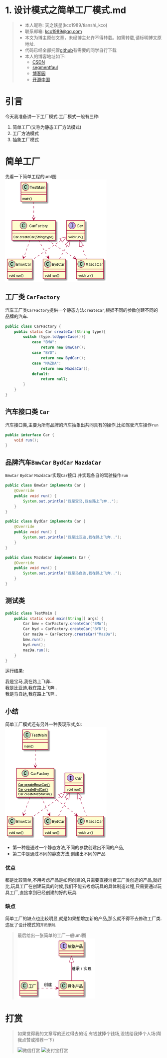 # 1. 设计模式之简单工厂模式.md

> - 本人昵称: 天之妖星(kco1989/tianshi_kco)
> - 联系邮箱: <kco1989@qq.com>
> - 本文为博主原创文章，未经博主允许不得转载。如需转载,请标明博文原地址.
> - 代码已经全部托管[github](https://github.com/kco1989/examples)有需要的同学自行下载
> - 本人的博客地址如下:
>   - [CSDN](http://blog.csdn.net/tianshi_kco)
>   - [segmentfaul](https://segmentfault.com/u/kco1989)
>   - [博客园](http://www.cnblogs.com/kco1989/)
>   - [开源中国](https://my.oschina.net/kco1989/blog)
>

# 引言

今天我准备讲一下工厂模式.工厂模式一般有三种:
1. 简单工厂(又称为静态工厂方法模式)
2. 工厂方法模式
3. 抽象工厂模式

# 简单工厂

先看一下简单工程的uml图 <br/>
![简单工厂](./demo1/简单工厂1.png)

## 工厂类 `CarFactory`
汽车工厂类`CarFactory`提供一个静态方法`createCar`,根据不同的参数创建不同的品牌的汽车.

```java
public class CarFactory {
    public static Car createCar(String type){
        switch (type.toUpperCase()){
            case "BMW":
                return new BmwCar();
            case "BYD":
                return new BydCar();
            case "MAZDA":
                return new MazdaCar();
            default:
                return null;
        }
    }
}
```

## 汽车接口类 `Car`

汽车接口类,主要为所有品牌的汽车抽象出共同具有的操作,比如驾驶汽车操作`run`
```java
public interface Car {
    void run();
}
```

## 品牌汽车`BmwCar` `BydCar` `MazdaCar`

`BmwCar` `BydCar` `MazdaCar`实现`Car`接口.并实现各自的驾驶操作`run`

```java
public class BmwCar implements Car {
    @Override
    public void run() {
        System.out.println("我是宝马,我在路上飞奔..");
    }
}
```

```java
public class BydCar implements Car {
    @Override
    public void run() {
        System.out.println("我是比亚迪,我在路上飞奔..");
    }
}
```

```java
public class MazdaCar implements Car {
    @Override
    public void run() {
        System.out.println("我是马自达,我在路上飞奔..");
    }
}
```

## 测试类
```java
public class TestMain {
    public static void main(String[] args) {
        Car bmw = CarFactory.createCar("BMW");
        Car byd = CarFactory.createCar("BYD");
        Car mazDa = CarFactory.createCar("MazDa");
        bmw.run();
        byd.run();
        mazDa.run();
    }
}
```

运行结果:

我是宝马,我在路上飞奔.. <br/>
我是比亚迪,我在路上飞奔..<br/>
我是马自达,我在路上飞奔..<br/>

## 小结
简单工厂模式还有另外一种表现形式,如:<br/>
![简单工厂2](./demo1/简单工厂2.png)
- 第一种是通过一个静态方法,不同的参数创建出不同的产品,
- 第二中是通过不同的静态方法,创建出不同的产品

### 优点

都是比较简单,不用考虑产品是如何创建的,只需要直接消费工厂类创造的产品,就好比,玩具工厂在创建玩具的时候,我们不能去考虑玩具的具体制造过程,只需要通过玩具工厂,直接拿到已经创建的好的玩具.

### 缺点

简单工厂的缺点也比较明显,就是如果想增加新的产品,那么就不得不去修改工厂类.违反了设计模式的`开闭原则`.


> 最后给出一张简单的工厂一般uml图 <br/>
> ![简单工厂3](./demo1/简单工厂3.png)

# 打赏
>如果觉得我的文章写的还过得去的话,有钱就捧个钱场,没钱给我捧个人场(帮我点赞或推荐一下)
>
>![微信打赏](http://img.blog.csdn.net/20170508085654037?watermark/2/text/aHR0cDovL2Jsb2cuY3Nkbi5uZXQvdGlhbnNoaV9rY28=/font/5a6L5L2T/fontsize/400/fill/I0JBQkFCMA==/dissolve/70/gravity/SouthEast)
>![支付宝打赏](http://img.blog.csdn.net/20170508085710334?watermark/2/text/aHR0cDovL2Jsb2cuY3Nkbi5uZXQvdGlhbnNoaV9rY28=/font/5a6L5L2T/fontsize/400/fill/I0JBQkFCMA==/dissolve/70/gravity/SouthEast)

